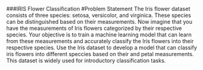 ###IRIS Flower Classification
#Problem Statement 
The Iris flower dataset consists of three species: setosa, versicolor, and virginica. These species can be distinguished based on their measurements. Now imagine that you have the measurements of Iris flowers categorized by their respective species. Your objective is to train a machine learning model that can learn from these measurements and accurately classify the Iris flowers into their respective species. Use the Iris dataset to develop a model that can classify iris flowers into different speccies based on their and petal measurements. This dataset is widely used for introductory classification tasks.
